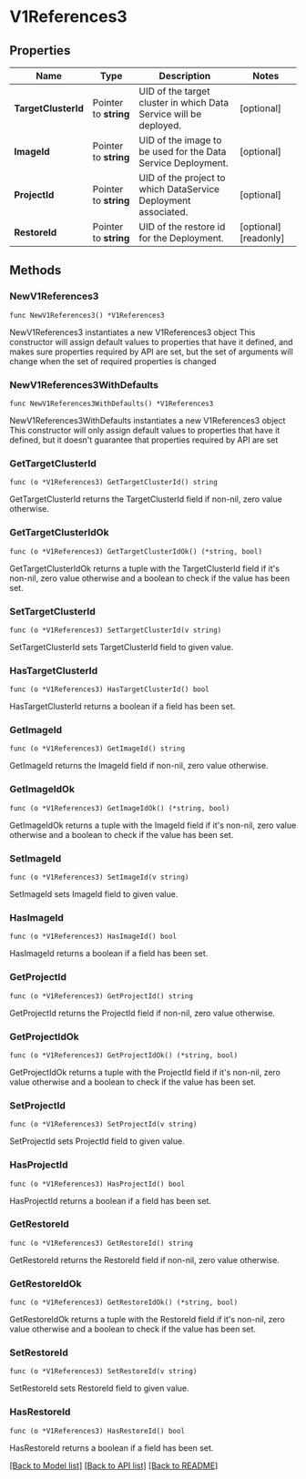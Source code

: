 # V1References3

## Properties

Name | Type | Description | Notes
------------ | ------------- | ------------- | -------------
**TargetClusterId** | Pointer to **string** | UID of the target cluster in which Data Service will be deployed. | [optional] 
**ImageId** | Pointer to **string** | UID of the image to be used for the Data Service Deployment. | [optional] 
**ProjectId** | Pointer to **string** | UID of the project to which DataService Deployment associated. | [optional] 
**RestoreId** | Pointer to **string** | UID of the restore id for the Deployment. | [optional] [readonly] 

## Methods

### NewV1References3

`func NewV1References3() *V1References3`

NewV1References3 instantiates a new V1References3 object
This constructor will assign default values to properties that have it defined,
and makes sure properties required by API are set, but the set of arguments
will change when the set of required properties is changed

### NewV1References3WithDefaults

`func NewV1References3WithDefaults() *V1References3`

NewV1References3WithDefaults instantiates a new V1References3 object
This constructor will only assign default values to properties that have it defined,
but it doesn't guarantee that properties required by API are set

### GetTargetClusterId

`func (o *V1References3) GetTargetClusterId() string`

GetTargetClusterId returns the TargetClusterId field if non-nil, zero value otherwise.

### GetTargetClusterIdOk

`func (o *V1References3) GetTargetClusterIdOk() (*string, bool)`

GetTargetClusterIdOk returns a tuple with the TargetClusterId field if it's non-nil, zero value otherwise
and a boolean to check if the value has been set.

### SetTargetClusterId

`func (o *V1References3) SetTargetClusterId(v string)`

SetTargetClusterId sets TargetClusterId field to given value.

### HasTargetClusterId

`func (o *V1References3) HasTargetClusterId() bool`

HasTargetClusterId returns a boolean if a field has been set.

### GetImageId

`func (o *V1References3) GetImageId() string`

GetImageId returns the ImageId field if non-nil, zero value otherwise.

### GetImageIdOk

`func (o *V1References3) GetImageIdOk() (*string, bool)`

GetImageIdOk returns a tuple with the ImageId field if it's non-nil, zero value otherwise
and a boolean to check if the value has been set.

### SetImageId

`func (o *V1References3) SetImageId(v string)`

SetImageId sets ImageId field to given value.

### HasImageId

`func (o *V1References3) HasImageId() bool`

HasImageId returns a boolean if a field has been set.

### GetProjectId

`func (o *V1References3) GetProjectId() string`

GetProjectId returns the ProjectId field if non-nil, zero value otherwise.

### GetProjectIdOk

`func (o *V1References3) GetProjectIdOk() (*string, bool)`

GetProjectIdOk returns a tuple with the ProjectId field if it's non-nil, zero value otherwise
and a boolean to check if the value has been set.

### SetProjectId

`func (o *V1References3) SetProjectId(v string)`

SetProjectId sets ProjectId field to given value.

### HasProjectId

`func (o *V1References3) HasProjectId() bool`

HasProjectId returns a boolean if a field has been set.

### GetRestoreId

`func (o *V1References3) GetRestoreId() string`

GetRestoreId returns the RestoreId field if non-nil, zero value otherwise.

### GetRestoreIdOk

`func (o *V1References3) GetRestoreIdOk() (*string, bool)`

GetRestoreIdOk returns a tuple with the RestoreId field if it's non-nil, zero value otherwise
and a boolean to check if the value has been set.

### SetRestoreId

`func (o *V1References3) SetRestoreId(v string)`

SetRestoreId sets RestoreId field to given value.

### HasRestoreId

`func (o *V1References3) HasRestoreId() bool`

HasRestoreId returns a boolean if a field has been set.


[[Back to Model list]](../README.md#documentation-for-models) [[Back to API list]](../README.md#documentation-for-api-endpoints) [[Back to README]](../README.md)


